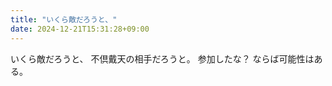 ```yaml
---
title: "いくら敵だろうと、"
date: 2024-12-21T15:31:28+09:00
---
```

いくら敵だろうと、
不倶戴天の相手だろうと。
参加したな？
ならば可能性はある。

